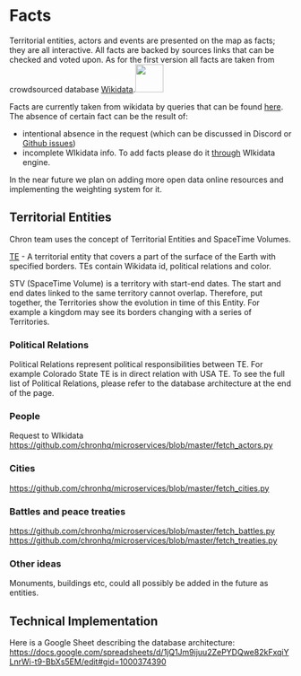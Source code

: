 # Facts

Territorial entities, actors and events are presented on the map as facts; they are all interactive. All facts are backed by sources links that can be checked and voted upon. As for the first version all facts are taken from crowdsourced database [Wikidata](www.wikidata.org).<img src="https://s3.amazonaws.com/libapps/accounts/115194/images/Wikidata_stamp.png" height="50">

Facts are currently taken from wikidata by queries that can be found [here](https://github.com/chronhq/microservices). 
The absence of certain fact can be the result of:
* intentional absence in the request (which can be discussed in Discord or [Github issues](https://github.com/chronhq/microservices/issues))
* incomplete WIkidata info. To add facts please do it [through](https://www.wikidata.org/wiki/Wikidata:Tours) WIkidata engine.

In the near future we plan on adding more open data online resources and implementing the weighting system for it.

## Territorial Entities

Chron team uses the concept of Territorial Entities and SpaceTime Volumes. 

[TE](https://en.wikipedia.org/wiki/Territorial_entity) - A territorial entity that covers a part of the surface of the Earth with specified borders. TEs contain Wikidata id, political relations and color. 

STV (SpaceTime Volume) is a territory with start-end dates. The start and end dates linked to the same territory cannot overlap. Therefore, put together, the Territories show the evolution in time of this Entity. For example a kingdom may see its borders changing with a series of Territories. 

### Political Relations

Political Relations represent political responsibilities between TE. For example Colorado State TE is in direct relation with USA TE. To see the full list of Political Relations, please refer to the database architecture at the end of the page.

### People

Request to WIkidata  
https://github.com/chronhq/microservices/blob/master/fetch_actors.py

### Cities

https://github.com/chronhq/microservices/blob/master/fetch_cities.py

### Battles and peace treaties

https://github.com/chronhq/microservices/blob/master/fetch_battles.py
https://github.com/chronhq/microservices/blob/master/fetch_treaties.py

### Other ideas

Monuments, buildings etc, could all possibly be added in the future as entities. 

## Technical Implementation

Here is a Google Sheet describing the database architecture: https://docs.google.com/spreadsheets/d/1jQ1Jm9ijuu2ZePYDQwe82kFxqiYLnrWi-t9-BbXs5EM/edit#gid=1000374390

